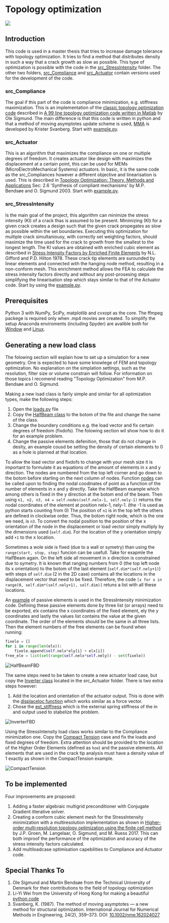 # Topology optimization #
[![](https://rawgit.com/AJJLagerweij/topopt/master/img/Cantilever_Beam.svg)](https://rawgit.com/AJJLagerweij/topopt/master/img/Canti.mp4)

## Introduction ##
This code is used in a master thesis that tries to increase damage tolerance with topology optimization. It tries to find a method that distributes density in such a way that a crack growth as slow as possible. This type of optimization is possible with the code in the [src_StressIntensity](./src_StressIntensity) folder. The other two folders, [src_Compliance](./src_Compliance) and [src_Actuator](./src_Actuator) contain versions used for the development of the code.

### src_Compliance ###
The goal if this part of the code is compliance minimization, e.g. stiffness maximization. This is an implementation of the [classic topology optimization code](http://www.topopt.dtu.dk/) described in [A 99 line topology optimization code written in Matlab](http://www.topopt.dtu.dk/files/matlab.pdf) by Ole Sigmund. The main difference is that this code is written in python and that a method of moving asymptotes update scheme is used, [MMA](https://doi.org/10.1002/nme.1620240207) is developed by Krister Svanberg. Start with [example.py](./src_Compliance/example.py).

### src_Actuator ###
This is an algorithm that maximizes the compliance on one or multiple degrees of freedom. It creates actuator like design with maximizes the displacement at a certain point, this can be used for MEMs (MicroElectroMechanical Systems) actuators. In basic, it is the same code as the src_Compliances however a different objective and linearisation is used. This is described in [Topology Optimization: Theory, Methods and Applications](www.doi.org/10.1007/978-3-662-05086-6) Sec: 2.6 'Synthesis of compliant mechanisms' by M.P. Bendsøe and O. Sigmund 2003. Start with [example.py](./src_Actuator/example.py).

### src_StressIntensity ###
Is the main goal of the project, this algorithm can minimize the stress intensity (KI) of a crack thas is assumed to be present. Minimizing (KI) for a given crack creates a design such that the given crack propegates as slow as possible within the set boundaries. Executing this optimization for multiple crack simultaniousy, with correctly set weighting factors, should maximize the time used for the crack to growth from the smallest to the longest length. The KI values are obtained with enriched cubic element as described in [Stress Intensity Factors by Enriched Finite Elements](www.doi.org/10.1016/0013-7944(78)90059-0) by N.L. Gifford and P.D. Hilton 1978. These crack tip elements are surounded by linear elements and connected with the hanging node method, resulting in a non-conform mesh. This enrichment method allows the FEA to calculate the stress intensity factors directly and without any post-prosesing steps simplifying the linearisation step which stays similar to that of the Actuator code. Start by using the [example.py](./src_StressIntensity/example.py).

## Prerequisites ##
Python 3 with NumPy, SciPy, matplotlib and cvxopt as the core. The ffmpeg packege is required only when .mp4 movies are created. To simplify the setup Anaconda enviroments (including Spyder) are avalible both for [Window](./anaconda/TopOpt_Windows.yml) and [Linux](./anaconda/TopOpt_Linux.yml).

## Generating a new load class ##
The folowing section will explain how to set up a simulation for a new geometry. One is expected to have some knowlege of FEM and topology optimization. No explanation on the simplation settings, such as the resolution, filter size or volume constrain will follow. For information on those topics I recomend reading "Topology Optimization" from M.P. Bends&#248;e and O. Sigmund.

Making a new load class is fairly simple and similar for all optimization types, make the following steps:
 1. Open the [loads.py](./src_Compliance/loads.py) file
 2. Copy the [HalfBeam class](https://github.com/AJJLagerweij/topopt/blob/49d6241989899567b59f3e474c6ad6799b4d0641/src_Compliance/loads.py#L241-L284) to the botom of the file and change the name of the class.
 3. Change the boundery conditions e.g. the load vector and fix certain degrees of freedom (fixdofs). The folowing section wil show how to do it for an example problem.
 4. Change the passive elements defenition, those that do not change in desity, an example cousd be setting the density of certain elements to 0 as a hole is planned at that location.

To allow the load vector and fixdofs to change with your mesh size it is important to formulate it as equations of the amount of elements in x and y direction. The nodes are numbered from the top left corner and go down to the botom before starting on the next column of nodes. Function [nodes](https://github.com/AJJLagerweij/topopt/blob/49d6241989899567b59f3e474c6ad6799b4d0641/src_Compliance/loads.py#L89-L116) can be called upon to finding the nodal coodinates of point as a function of the number of elements in x and y directly. Take the HalfBeam example which among others is fixed in the y direction at the botom end of the beam. Then using `n1, n2, n3, n4 = self.nodes(self.nelx-1, self.nely-1)` returns the nodal coordinates of the element at position nelx-1, nely-1. (the -1 is used as python starts counting from 0) The position of `n1` is in the top left the others are defined in clockwise order. Thus, the botom right node, which is the one we need, is `n3`. To convert the nodal position to the position of the x orientation of the node in the displacement or load vector simply multiply by the dimensions used (`self.dim`). For the location of the y orientation simply add `+1` to the x location.

Sometimes a wole side is fixed (due to a wall or symetry) than using the `range(start, stop, step)` funcion can be usefull. Take for exapmle the HalfBeam again. On the left side all movement in x direction is constrained due to symetry. It is known that ranging numbers from 0 (the top left node its x orientation) to the botom of the last element (`self.dim*(self.nely+1)`) with steps of `self.dim` (2 in the 2D case) contains all the locations in the displacement vector that need to be fixed. Therefore, the code `[x for x in range(0, self.dim*(self.nely+1), self.dim)]` retuns a list with all these locations.

An [example](https://github.com/AJJLagerweij/topopt/blob/2641a28770d6f0f6ed1ae9930a8e156444244b01/src_StressIntensity/loads.py#L910-L936) of passive elements is used in the StressIntensity minimization code. Defining these passive elements done by three list (or arrays) need to be exported, elx contains the x coordinates of the fixed element, ely the y coordinates and lastly the values list contains the value at the given coordinate. The order of the elements should be the same in all three lists. Then the element numbers of the free elements can be found when running:

```python
fixele = []
for i in range(len(elx)):
    fixele.append(self.nelx*ely[i] + elx[i])
free_ele = list(set(range(self.nelx*self.nely)) - set(fixele))
```
![HalfBeamFBD](https://rawgit.com/AJJLagerweij/topopt/master/img/HalfBeamFBD.svg)

The same steps need to be taken to create a new actuator load case, but copy the [Inverter class](https://github.com/AJJLagerweij/topopt/blob/49d6241989899567b59f3e474c6ad6799b4d0641/src_Actuator/loads.py#L263-L321) located in the src_Actuator folder. There is two extra steps however:
 1. Add the location and orientation of the actuator output. This is done with the [displaceloc function](https://github.com/AJJLagerweij/topopt/blob/49d6241989899567b59f3e474c6ad6799b4d0641/src_Actuator/loads.py#L297) which works similar as a force vector.
 2. Chose the [ext_stiffness](https://github.com/AJJLagerweij/topopt/blob/49d6241989899567b59f3e474c6ad6799b4d0641/src_Actuator/example.py#L25) which is the external spring stiffness of the in and output used to stabelize the problem.
 
 ![InverterFBD](https://rawgit.com/AJJLagerweij/topopt/master/img/Inverter.svg)
 
Using the StressIntensity load class works similar to the Compliance minimization one. Copy the [Compact Tension](https://github.com/AJJLagerweij/topopt/blob/2641a28770d6f0f6ed1ae9930a8e156444244b01/src_StressIntensity/loads.py#L784-L936) case and fix the loads and fixed degrees of freedom. Extra attention should be provided to the location of the Higher Order Elements (defined as `hoe`) and the passive elements. All elements that are used in the crack tip analysis must have a density value of 1 exactly as shown in the CompactTension example.

![CompactTension](https://rawgit.com/AJJLagerweij/topopt/master/img/CompactTension.svg)

## To be implemented ##
Four improvements are proposed:
 1. Adding a faster algebraic multigrid preconditioner with Conjugate Gradient itterative solver.
 2. Creating a conform cubic element mesh for the StressIntensity minimization with a multiresolution implementation as shown in [Higher‐order multi‐resolution topology optimization using the finite cell method](https://doi.org/10.1002/nme.5432) by J.P. Groen, M. Langelaar, O. Sigmund, and M. Ruess 2017. This can both improof the performance of the optimization and acuracy of the stress intensity factors calculated.
 3. Add multiloadcase optimisation capebilities to Compliance and Actuator code.

## Special Thanks To ##
 1. Ole Sigmund and Martin Bends&#248;e from the Technical University of Denmark for their contributions to the field of topology optimization
 2. Li-Yi Wei from the University of Hong Kong for making a beautiful [python code](https://github.com/1iyiwei/topopt)
 3. Svanberg, K. (1987). The method of moving asymptotes — a new method for structural optimization. International Journal for Numerical Methods in Engineering, 24(2), 359–373. DOI: [10.1002/nme.162024027](https://doi.org/10.1002/nme.1620240207)
